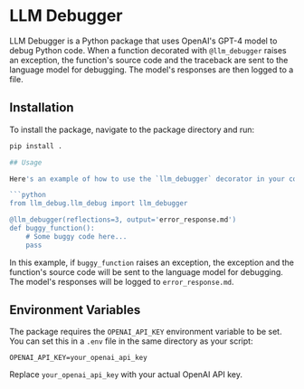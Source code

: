 # LLM Debugger

LLM Debugger is a Python package that uses OpenAI's GPT-4 model to debug Python code. When a function decorated with `@llm_debugger` raises an exception, the function's source code and the traceback are sent to the language model for debugging. The model's responses are then logged to a file.

## Installation

To install the package, navigate to the package directory and run:

```bash
pip install .

## Usage

Here's an example of how to use the `llm_debugger` decorator in your code:

```python
from llm_debug.llm_debug import llm_debugger

@llm_debugger(reflections=3, output='error_response.md')
def buggy_function():
    # Some buggy code here...
    pass
```

In this example, if `buggy_function` raises an exception, the exception and the function's source code will be sent to the language model for debugging. The model's responses will be logged to `error_response.md`.

## Environment Variables

The package requires the `OPENAI_API_KEY` environment variable to be set. You can set this in a `.env` file in the same directory as your script:

```env
OPENAI_API_KEY=your_openai_api_key
```

Replace `your_openai_api_key` with your actual OpenAI API key.
```
